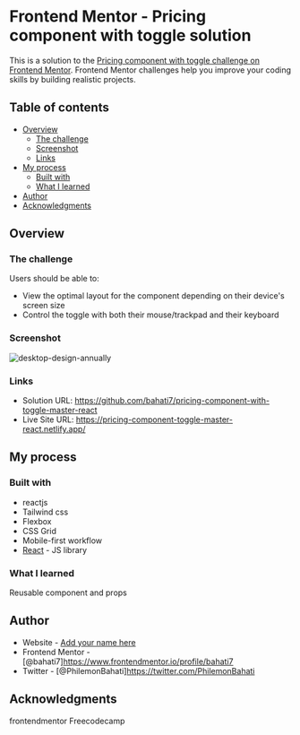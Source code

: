 # Frontend Mentor - Pricing component with toggle solution

This is a solution to the [Pricing component with toggle challenge on Frontend Mentor](https://www.frontendmentor.io/challenges/pricing-component-with-toggle-8vPwRMIC). Frontend Mentor challenges help you improve your coding skills by building realistic projects.

## Table of contents

- [Overview](#overview)
  - [The challenge](#the-challenge)
  - [Screenshot](#screenshot)
  - [Links](#links)
- [My process](#my-process)
  - [Built with](#built-with)
  - [What I learned](#what-i-learned)
- [Author](#author)
- [Acknowledgments](#acknowledgments)

## Overview

### The challenge

Users should be able to:

- View the optimal layout for the component depending on their device's screen size
- Control the toggle with both their mouse/trackpad and their keyboard

### Screenshot
![desktop-design-annually](https://github.com/bahati7/pricing-component-with-toggle-master-react/assets/14108202/e03f1f8b-d633-4375-b68b-8745b70b3f30)

### Links

- Solution URL: https://github.com/bahati7/pricing-component-with-toggle-master-react
- Live Site URL: https://pricing-component-toggle-master-react.netlify.app/

## My process

### Built with

- reactjs
- Tailwind css
- Flexbox
- CSS Grid
- Mobile-first workflow
- [React](https://reactjs.org/) - JS library

### What I learned

Reusable component and props

## Author

- Website - [Add your name here](https://www.your-site.com)
- Frontend Mentor - [@bahati7]https://www.frontendmentor.io/profile/bahati7
- Twitter - [@PhilemonBahati]https://twitter.com/PhilemonBahati

## Acknowledgments

frontendmentor
Freecodecamp
